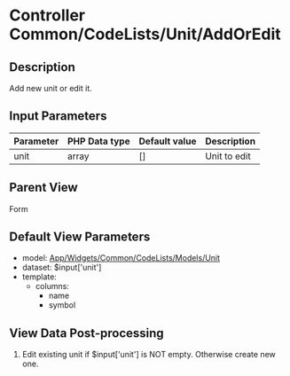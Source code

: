 # Controller Common/CodeLists/Unit/AddOrEdit

## Description

Add new unit or edit it.

## Input Parameters

| Parameter | PHP Data type | Default value | Description  |
| --------- | ------------- | ------------- | ------------ |
| unit      | array         | []            | Unit to edit |

## Parent View

Form

## Default View Parameters

* model: [App/Widgets/Common/CodeLists/Models/Unit](../../Models/Unit.md)
* dataset: $input['unit']
* template:
  * columns:
    * name
    * symbol

## View Data Post-processing

1. Edit existing unit if $input['unit'] is NOT empty. Otherwise create new one.